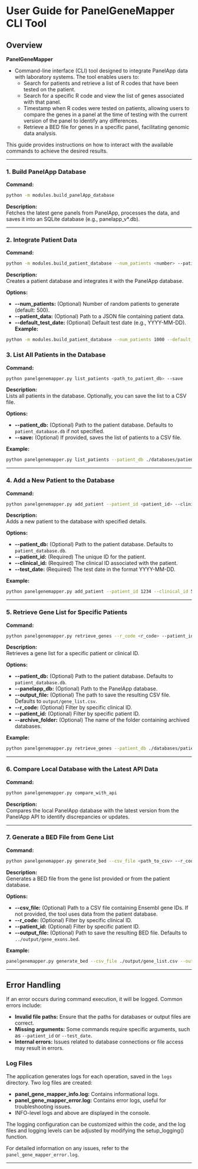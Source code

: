 # User Guide for PanelGeneMapper CLI Tool

## Overview
**PanelGeneMapper**
- Command-line interface (CLI) tool designed to integrate PanelApp data with laboratory systems. The tool enables users to:
    - Search for patients and retrieve a list of R codes that have been tested on the patient.
    - Search for a specific R code and view the list of genes associated with that panel.
    - Timestamp when R codes were tested on patients, allowing users to compare the genes in a panel at the time of testing with the current version of the panel to identify any differences.
    - Retrieve a BED file for genes in a specific panel, facilitating genomic data analysis.

This guide provides instructions on how to interact with the available commands to achieve the desired results.

---

### 1. **Build PanelApp Database**

**Command:**
```bash
python -m modules.build_panelApp_database
```
**Description:**  
Fetches the latest gene panels from PanelApp, processes the data, and saves it into an SQLite database (e.g., panelapp_v*.db).

---

### 2. **Integrate Patient Data**

**Command:**  
```bash 
python -m modules.build_patient_database --num_patients <number> --patient_data <path_to_patient_data> --default_test_date <test_date>
```

**Description:**  
Creates a patient database and integrates it with the PanelApp database.

**Options:**  
- **--num_patients:** (Optional) Number of random patients to generate (default: 500). 
- **--patient_data:** (Optional) Path to a JSON file containing patient data.
- **--default_test_date:** (Optional) Default test date (e.g., YYYY-MM-DD).
**Example:**  
```bash 
python -m modules.build_patient_database --num_patients 1000 --default_test_date 2024-12-30
```

### 3. **List All Patients in the Database**

**Command:**  
```bash
python panelgenemapper.py list_patients <path_to_patient_db> --save
```

**Description:**  
Lists all patients in the database. Optionally, you can save the list to a CSV file.

**Options:**  
- **--patient_db:** (Optional) Path to the patient database. Defaults to `patient_database.db` if not specified.  
- **--save:** (Optional) If provided, saves the list of patients to a CSV file.

**Example:**  
```bash 
python panelgenemapper.py list_patients --patient_db ./databases/patient_database.db --save
```

---

### 4. **Add a New Patient to the Database**

**Command:**  
```bash
python panelgenemapper.py add_patient --patient_id <patient_id> --clinical_id <clinical_id> --test_date <test_date>
```

**Description:**  
Adds a new patient to the database with specified details.

**Options:**  
- **--patient_db:** (Optional) Path to the patient database. Defaults to `patient_database.db`.  
- **--patient_id:** (Required) The unique ID for the patient.  
- **--clinical_id:** (Required) The clinical ID associated with the patient.  
- **--test_date:** (Required) The test date in the format YYYY-MM-DD.

**Example:**  
```bash
python panelgenemapper.py add_patient --patient_id 1234 --clinical_id 5678 --test_date 2024-12-30
```

---

### 5. **Retrieve Gene List for Specific Patients**

**Command:**  
```bash
python panelgenemapper.py retrieve_genes --r_code <r_code> --patient_id <patient_id> --output_file <output_file>
```

**Description:**  
Retrieves a gene list for a specific patient or clinical ID.

**Options:**  
- **--patient_db:** (Optional) Path to the patient database. Defaults to `patient_database.db`.  
- **--panelapp_db:** (Optional) Path to the PanelApp database.  
- **--output_file:** (Optional) The path to save the resulting CSV file. Defaults to `output/gene_list.csv`.  
- **--r_code:** (Optional) Filter by specific clinical ID.  
- **--patient_id:** (Optional) Filter by specific patient ID.  
- **--archive_folder:** (Optional) The name of the folder containing archived databases.

**Example:**  
```bash
python panelgenemapper.py retrieve_genes --patient_db ./databases/patient_database.db --panelapp_db ./databases/panelapp_v20241230.db --output_file ./output/gene_list.csv --r_code 5678
```

---

### 6. **Compare Local Database with the Latest API Data**

**Command:**  
```bash
python panelgenemapper.py compare_with_api
```

**Description:**  
Compares the local PanelApp database with the latest version from the PanelApp API to identify discrepancies or updates.


---

### 7. **Generate a BED File from Gene List**

**Command:**  
```bash
python panelgenemapper.py generate_bed --csv_file <path_to_csv> --r_code <r_code> --patient_id <patient_id> --output_file <output_file>
```

**Description:**  
Generates a BED file from the gene list provided or from the patient database.

**Options:**  
- **--csv_file:** (Optional) Path to a CSV file containing Ensembl gene IDs. If not provided, the tool uses data from the patient database.  
- **--r_code:** (Optional) Filter by specific clinical ID.  
- **--patient_id:** (Optional) Filter by specific patient ID.  
- **--output_file:** (Optional) Path to save the resulting BED file. Defaults to `../output/gene_exons.bed`.

**Example:**  
```bash
panelgenemapper.py generate_bed --csv_file ./output/gene_list.csv --output_file ./output/gene_exons.bed
```

---

## Error Handling

If an error occurs during command execution, it will be logged. Common errors include:

- **Invalid file paths:** Ensure that the paths for databases or output files are correct.
- **Missing arguments:** Some commands require specific arguments, such as `--patient_id` or `--test_date`.
- **Internal errors:** Issues related to database connections or file access may result in errors.

### Log Files

The application generates logs for each operation, saved in the `logs` directory. Two log files are created:

- **panel_gene_mapper_info.log:** Contains informational logs.
- **panel_gene_mapper_error.log:** Contains error logs, useful for troubleshooting issues.
- INFO-level logs and above are displayed in the console.

The logging configuration can be customized within the code, and the log files and logging levels can be adjusted by modifying the setup_logging() function.

For detailed information on any issues, refer to the `panel_gene_mapper_error.log`.

---
